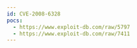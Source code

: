 ```yaml
---
id: CVE-2008-6328
pocs:
  - https://www.exploit-db.com/raw/5797
  - https://www.exploit-db.com/raw/7411
---
```

